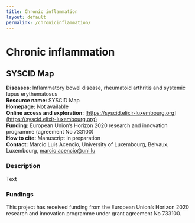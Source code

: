 ```yaml
---
title: Chronic inflammation
layout: default
permalink: /chronicinflammation/
---
```


# Chronic inflammation
## SYSCID Map

**Diseases:** Inflammatory bowel disease, rheumatoid arthritis and systemic lupus erythematosus  
**Resource name:** SYSCID Map  
**Homepage:** Not available  
**Online access and exploration:**  [https://syscid.elixir-luxembourg.org](https://syscid.elixir-luxembourg.org)  
**Funding:** European Union’s Horizon 2020 research and innovation programme (agreement No 733100)  
**How to cite:** Manuscript in preparation  
**Contact:** Marcio Luis Acencio, University of Luxembourg, Belvaux, Luxembourg, marcio.acencio@uni.lu  

### Description

Text

### Fundings

This project has received funding from the European Union’s Horizon 2020 research and innovation programme under grant agreement No 733100.

